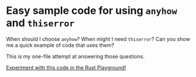 # Easy sample code for using `anyhow` and `thiserror`

When should I choose `anyhow`? When might I need `thiserror`?
Can you show me a quick example of code that uses them?

This is my one-file attempt at answering those questions.

[Experiment with this code in the Rust Playground!](https://play.rust-lang.org/?version=stable&mode=debug&edition=2018&gist=9bf6f148834c39e9f1117715ccae01ab)

